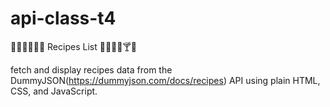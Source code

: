 # api-class-t4
🍕🥪🌯🥗🍗🥩 Recipes List 🍪🧁🍰🍹🍸🧉

fetch and display recipes data from the DummyJSON(https://dummyjson.com/docs/recipes) API using plain HTML, CSS, and JavaScript.
